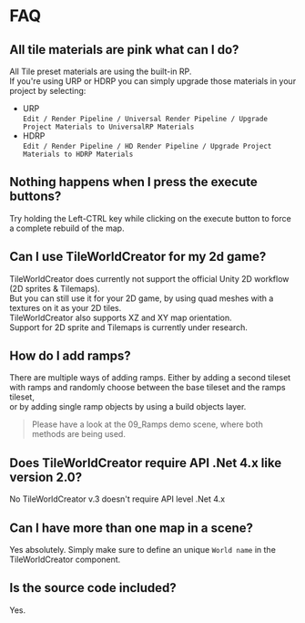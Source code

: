 # FAQ

## All tile materials are pink what can I do?
All Tile preset materials are using the built-in RP.  
If you're using URP or HDRP you can simply upgrade those materials in your project by selecting:  

+ URP  
  `Edit / Render Pipeline / Universal Render Pipeline / Upgrade Project Materials to UniversalRP Materials`
+ HDRP  
  `Edit / Render Pipeline / HD Render Pipeline / Upgrade Project Materials to HDRP Materials`

## Nothing happens when I press the execute buttons?
Try holding the Left-CTRL key while clicking on the execute button to force a complete rebuild of the map.  

## Can I use TileWorldCreator for my 2d game?
TileWorldCreator does currently not support the official Unity 2D workflow (2D sprites & Tilemaps).  
But you can still use it for your 2D game, by using quad meshes with a textures on it as your 2D tiles.  
TileWorldCreator also supports XZ and XY map orientation.  
Support for 2D sprite and Tilemaps is currently under research.  

## How do I add ramps?
There are multiple ways of adding ramps. Either by adding a second tileset with ramps and randomly choose between the base tileset and the ramps tileset,  
or by adding single ramp objects by using a build objects layer.  
> Please have a look at the 09_Ramps demo scene, where both methods are being used.  


## Does TileWorldCreator require API .Net 4.x like version 2.0?
No TileWorldCreator v.3 doesn't require API level .Net 4.x  

## Can I have more than one map in a scene?
Yes absolutely. Simply make sure to define an unique `World name` in the TileWorldCreator component.  

## Is the source code included?
Yes.

